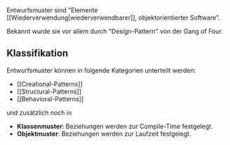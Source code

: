 Entwurfsmuster sind "Elemente [[Wiederverwendung|wiederverwendbarer]], objektorientierter Software".

Bekannt wurde sie vor allem durch "Design-Pattern" von der Gang of Four.

## Klassifikation
Entwurfsmuster können in folgende Kategorien unterteilt werden:
- [[Creational-Patterns]]
- [[Structural-Patterns]]
- [[Behavioral-Patterns]]

und zusätzlich noch in
- **Klassenmuster**: Beziehungen werden zur Compile-Time festgelegt.
- **Objektmuster**: Beziehungen werden zur Laufzeit festgelegt.
